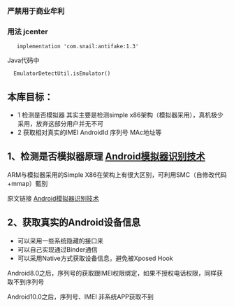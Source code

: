 ###      								严禁用于商业牟利

### 用法 jcenter

       implementation 'com.snail:antifake:1.3'
    
Java代码中

      EmulatorDetectUtil.isEmulator()

##  本库目标：

* 1 检测是否模拟器 其实主要是检测simple x86架构（模拟器采用），真机极少采用，放弃这部分用户并无不可
* 2 获取相对真实的IMEI AndroidId 序列号 MAc地址等

## 1、检测是否模拟器原理  [ Android模拟器识别技术](http://www.jianshu.com/p/1db610cc8b84) 

ARM与模拟器采用的Simple X86在架构上有很大区别，可利用SMC（自修改代码+mmap）甄别

 原文链接 [ Android模拟器识别技术](http://www.jianshu.com/p/1db610cc8b84) 


## 2、获取真实的Android设备信息 

* 可以采用一些系统隐藏的接口来 
* 可以自己实现通过Binder通信
* 可以采用Native方式获取设备信息，避免被Xposed Hook


Android8.0之后，序列号的获取跟IMEI权限绑定，如果不授权电话权限，同样获取不到序列号

Android10.0之后，序列号、IMEI 非系统APP获取不到
